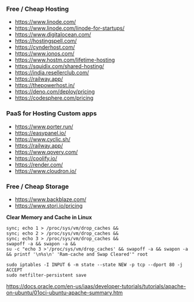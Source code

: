 ### Free / Cheap Hosting
- https://www.linode.com/
- https://www.linode.com/linode-for-startups/
- https://www.digitalocean.com/
- https://hostingspell.com/
- https://cynderhost.com/
- https://www.ionos.com/
- https://www.hostm.com/lifetime-hosting
- https://squidix.com/shared-hosting/
- https://india.resellerclub.com/
- https://railway.app/
- https://thepowerhost.in/
- https://deno.com/deploy/pricing
- https://codesphere.com/pricing

### PaaS for Hosting Custom apps
- https://www.porter.run/
- https://easypanel.io/
- https://www.cyclic.sh/
- https://railway.app/
- https://www.qovery.com/
- https://coolify.io/
- https://render.com/
- https://www.cloudron.io/

### Free / Cheap Storage
- https://www.backblaze.com/
- https://www.storj.io/pricing

**Clear Memory and Cache in Linux**
```
sync; echo 1 > /proc/sys/vm/drop_caches &&
sync; echo 2 > /proc/sys/vm/drop_caches &&
sync; echo 3 > /proc/sys/vm/drop_caches &&
swapoff -a && swapon -a &&
su -c "echo 3 >'/proc/sys/vm/drop_caches' && swapoff -a && swapon -a && printf '\n%s\n' 'Ram-cache and Swap Cleared'" root
```

```
sudo iptables -I INPUT 6 -m state --state NEW -p tcp --dport 80 -j ACCEPT
sudo netfilter-persistent save
```
https://docs.oracle.com/en-us/iaas/developer-tutorials/tutorials/apache-on-ubuntu/01oci-ubuntu-apache-summary.htm
